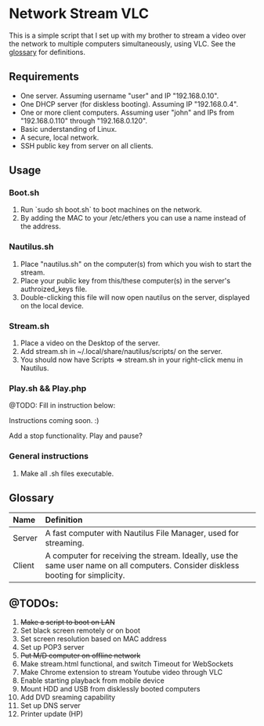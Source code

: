 Network Stream VLC
==================

This is a simple script that I set up with my brother to stream a video over the network to multiple computers simultaneously, using VLC.  See the [glossary](#glossary) for definitions.

Requirements
------------

<ul>
	<li>One server.  Assuming username "user" and IP "192.168.0.10".
	<li>One DHCP server (for diskless booting).  Assuming IP "192.168.0.4".
	<li>One or more client computers.  Assuming user "john" and IPs from "192.168.0.110" through "192.168.0.120".
	<li>Basic understanding of Linux.
	<li>A secure, local network.
	<li>SSH public key from server on all clients.
</ul>

Usage
-----

### Boot.sh

<ol>
	<li>Run `sudo sh boot.sh` to boot machines on the network.
	<li>By adding the MAC to your /etc/ethers you can use a name instead of the address.
</ol>

### Nautilus.sh

<ol>
        <li>Place "nautilus.sh" on the computer(s) from which you wish to start the stream.
        <li>Place your public key from this/these computer(s) in the server's authroized_keys file.
        <li>Double-clicking this file will now open nautilus on the server, displayed on the local device.
</ol>

### Stream.sh

<ol>
	<li>Place a video on the Desktop of the server.
	<li>Add stream.sh in ~/.local/share/nautilus/scripts/ on the server.
	<li>You should now have Scripts => stream.sh in your right-click menu in Nautilus.
</ol>

### Play.sh && Play.php

@TODO: Fill in instruction below:

Instructions coming soon.  :)

Add a stop functionality.  Play and pause?

### General instructions

<ol>
	<li>Make all .sh files executable.
</ol>


Glossary
--------

|Name    |Definition      |
|:-------|:---------------|
|Server  | A fast computer with Nautilus File Manager, used for streaming. |
|Client  | A computer for receiving the stream.  Ideally, use the same user name on all computers. Consider diskless booting for simplicity. |

@TODOs:
-----

<ol>
	<li><strike>Make a script to boot on LAN</strike>
	<li>Set black screen remotely or on boot
	<li>Set screen resolution based on MAC address
	<li>Set up POP3 server
	<li><strike>Put M/D computer on offline network</strike>
        <li>Make stream.html functional, and switch Timeout for WebSockets
	<li>Make Chrome extension to stream Youtube video through VLC
	<li>Enable starting playback from mobile device
	<li>Mount HDD and USB from disklessly booted computers
	<li>Add DVD sreaming capability
	<li>Set up DNS server
	<li>Printer update (HP)
</ol>
